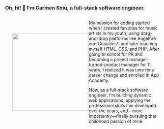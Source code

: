 ### Oh, hi! 👋 I'm Carmen Shiu, a full-stack software engineer.
<div style="display: flex; align-items: center;">
  <img align="right" width="250px" src="https://github.com/craftycarmen/craftycarmen/assets/131481577/e9bf2a7b-f28c-4bf7-991d-24c47fbedb9a" style="padding-left: 20px;">
  <div width="200px">
    <p>My passion for coding started when I created fan sites for music artists in my youth, using drag-and-drop platforms like Angelfire and Geocities*, and later teaching myself HTML, CSS, and PHP. After going to school for PR and becoming a project manager-turned-product manager for 11 years, I realized it was time for a career change and enrolled in App Academy.</p>
    <p>Now, as a full-stack software engineer, I'm building dynamic web applications, applying the professional skills I've developed over the years, and—more importantly—finally pursuing that childhood passion of mine.</p>
  </div>
</div>




<!--
**craftycarmen/craftycarmen** is a ✨ _special_ ✨ repository because its `README.md` (this file) appears on your GitHub profile.

Here are some ideas to get you started:

- 🔭 I’m currently working on ...
- 🌱 I’m currently learning ...
- 👯 I’m looking to collaborate on ...
- 🤔 I’m looking for help with ...
- 💬 Ask me about ...
- 📫 How to reach me: ...
- 😄 Pronouns: ...
- ⚡ Fun fact: ...
-->
